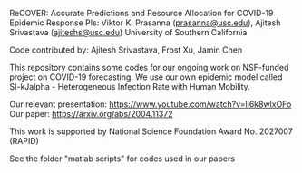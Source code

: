 ReCOVER: Accurate Predictions and Resource Allocation for COVID-19 Epidemic Response
PIs: Viktor K. Prasanna (prasanna@usc.edu), Ajitesh Srivastava (ajiteshs@usc.edu)
University of Southern California

Code contributed by: Ajitesh Srivastava, Frost Xu, Jamin Chen

This repository contains some codes for our ongoing work on NSF-funded project on COVID-19 forecasting.
We use our own epidemic model called SI-kJalpha - Heterogeneous Infection Rate with Human Mobility.

Our relevant presentation: https://www.youtube.com/watch?v=ll6k8wlxOFo
Our paper: https://arxiv.org/abs/2004.11372

This work is supported by National Science Foundation Award No. 2027007 (RAPID)

See the folder "matlab scripts" for codes used in our papers